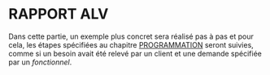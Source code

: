 # **RAPPORT ALV**

Dans cette partie, un exemple plus concret sera réalisé pas à pas et pour cela, les étapes spécifiées au chapitre [PROGRAMMATION](../03_Programmation/README.md) seront suivies, comme si un besoin avait été relevé par un client et une demande spécifiée par un _fonctionnel_.
